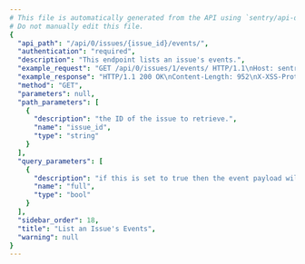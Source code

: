 ```yaml
---
# This file is automatically generated from the API using `sentry/api-docs/generator.py.`
# Do not manually edit this file.
{
  "api_path": "/api/0/issues/{issue_id}/events/", 
  "authentication": "required", 
  "description": "This endpoint lists an issue's events.", 
  "example_request": "GET /api/0/issues/1/events/ HTTP/1.1\nHost: sentry.io\nAuthorization: Bearer <token>", 
  "example_response": "HTTP/1.1 200 OK\nContent-Length: 952\nX-XSS-Protection: 1; mode=block\nX-Content-Type-Options: nosniff\nContent-Language: en\nAccess-Control-Expose-Headers: X-Sentry-Error, Retry-After\nVary: Accept-Language, Cookie\nAccess-Control-Allow-Methods: GET, HEAD, OPTIONS\nLink: <https://sentry.io/api/0/issues/1/events/?&cursor=0:0:1>; rel=\"previous\"; results=\"false\"; cursor=\"0:0:1\", <https://sentry.io/api/0/issues/1/events/?&cursor=0:100:0>; rel=\"next\"; results=\"false\"; cursor=\"0:100:0\"\nAllow: GET, HEAD, OPTIONS\nAccess-Control-Allow-Origin: *\nAccess-Control-Allow-Headers: X-Sentry-Auth, X-Requested-With, Origin, Accept, Content-Type, Authentication, Authorization\nContent-Type: application/json\nX-Frame-Options: deny\n\n[\n  {\n    \"crashFile\": null, \n    \"culprit\": \"raven.scripts.runner in main\", \n    \"dateCreated\": \"2020-03-10T05:57:36Z\", \n    \"event.type\": \"default\", \n    \"eventID\": \"d1199944a8f34d53976b287ef410b3d7\", \n    \"groupID\": \"1\", \n    \"id\": \"d1199944a8f34d53976b287ef410b3d7\", \n    \"location\": null, \n    \"message\": \"This is an example python exception\", \n    \"platform\": \"python\", \n    \"projectID\": \"2\", \n    \"tags\": [\n      {\n        \"key\": \"browser\", \n        \"value\": \"Chrome 28.0.1500\"\n      }, \n      {\n        \"key\": \"browser.name\", \n        \"value\": \"Chrome\"\n      }, \n      {\n        \"key\": \"client_os\", \n        \"value\": \"Windows 8\"\n      }, \n      {\n        \"key\": \"client_os.name\", \n        \"value\": \"Windows\"\n      }, \n      {\n        \"key\": \"environment\", \n        \"value\": \"prod\"\n      }, \n      {\n        \"key\": \"level\", \n        \"value\": \"error\"\n      }, \n      {\n        \"key\": \"release\", \n        \"value\": \"284bca5a5bb4a5d8b2541892cc492af84e7fb8c4\"\n      }, \n      {\n        \"key\": \"user\", \n        \"query\": \"user.id:\\\"1\\\"\", \n        \"value\": \"id:1\"\n      }, \n      {\n        \"key\": \"server_name\", \n        \"value\": \"web01.example.org\"\n      }, \n      {\n        \"key\": \"url\", \n        \"value\": \"http://example.com/foo\"\n      }\n    ], \n    \"title\": \"This is an example python exception\", \n    \"user\": {\n      \"data\": null, \n      \"email\": \"sentry@example.com\", \n      \"id\": \"1\", \n      \"ip_address\": \"127.0.0.1\", \n      \"name\": \"Sentry\", \n      \"username\": \"sentry\"\n    }\n  }\n]", 
  "method": "GET", 
  "parameters": null, 
  "path_parameters": [
    {
      "description": "the ID of the issue to retrieve.", 
      "name": "issue_id", 
      "type": "string"
    }
  ], 
  "query_parameters": [
    {
      "description": "if this is set to true then the event payload will include the full event body, including the stacktrace. Set to 1 to enable.", 
      "name": "full", 
      "type": "bool"
    }
  ], 
  "sidebar_order": 18, 
  "title": "List an Issue's Events", 
  "warning": null
}
---
```

